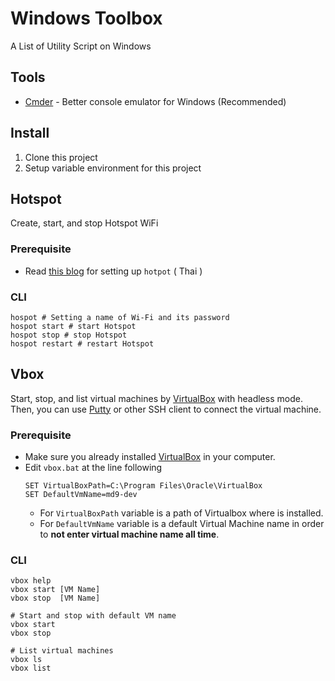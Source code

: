 # Windows Toolbox

A List of Utility Script on Windows

## Tools
- [Cmder](http://cmder.net/) - Better console emulator for Windows (Recommended)

## Install
1. Clone this project
2. Setup variable environment for this project

## Hotspot
Create, start, and stop Hotspot WiFi
### Prerequisite
- Read [this blog](http://dev.mildronize.com/th/script-for-creating-a-wifi-hotspot-without-install-wifi-hotspot-tools-th/) for setting up `hotpot` ( Thai )

### CLI
```
hospot # Setting a name of Wi-Fi and its password
hospot start # start Hotspot
hospot stop # stop Hotspot
hospot restart # restart Hotspot
```

## Vbox
Start, stop, and list virtual machines by [VirtualBox](https://www.virtualbox.org) with headless mode. Then, you can use [Putty](www.putty.org) or other SSH client to connect the virtual machine.

### Prerequisite
- Make sure you already installed [VirtualBox](https://www.virtualbox.org/wiki/Downloads) in your computer.
- Edit `vbox.bat` at the line following
  ```
  SET VirtualBoxPath=C:\Program Files\Oracle\VirtualBox
  SET DefaultVmName=md9-dev
  ```
  - For `VirtualBoxPath` variable is a path of Virtualbox where is installed.
  - For `DefaultVmName` variable is a default Virtual Machine name in order to **not enter virtual machine name all time**.

### CLI
```
vbox help
vbox start [VM Name]
vbox stop  [VM Name]

# Start and stop with default VM name
vbox start
vbox stop

# List virtual machines
vbox ls
vbox list
```
